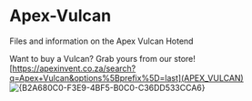 # Apex-Vulcan
Files and information on the Apex Vulcan Hotend

Want to buy a Vulcan? Grab yours from our store!<br>
[https://apexinvent.co.za/search?q=Apex+Vulcan&options%5Bprefix%5D=last](APEX_VULCAN)
![{B2A680C0-F3E9-4BF5-B0C0-C36DD533CCA6}](https://github.com/user-attachments/assets/0e9a99fe-8b7f-4734-8331-19c261767d72)
